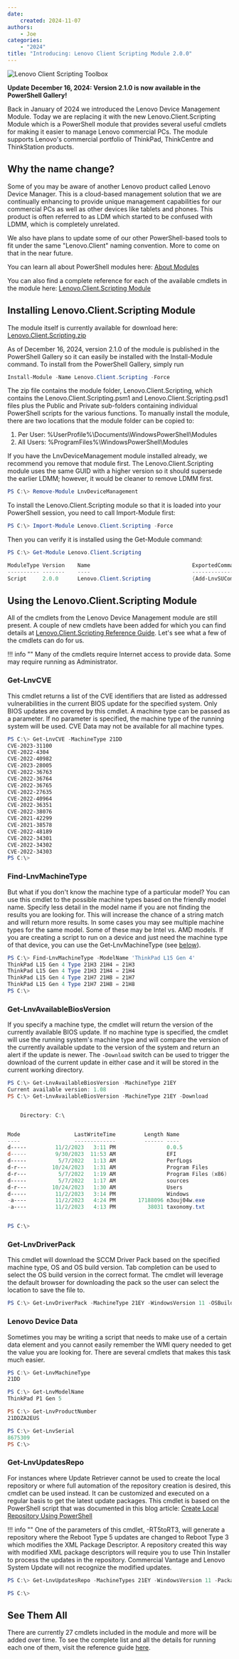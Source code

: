 ```yaml
---
date:
    created: 2024-11-07
authors:
    - Joe
categories:
    - "2024"
title: "Introducing: Lenovo Client Scripting Module 2.0.0"
---
```


![Lenovo Client Scripting Toolbox](https://cdrt.github.io/mk_blog/img\2024\intro_lcsm\toolbox.png)

**Update December 16, 2024: Version 2.1.0 is now available in the PowerShell Gallery!**

Back in January of 2024 we introduced the Lenovo Device Management Module. Today we are replacing it with the new Lenovo.Client.Scripting Module which is a PowerShell module that provides several useful cmdlets for making it easier to manage Lenovo commercial PCs. The module supports Lenovo's commercial portfolio of ThinkPad, ThinkCentre and ThinkStation products.
<!-- more -->

## Why the name change?

Some of you may be aware of another Lenovo product called Lenovo Device Manager.  This is a cloud-based management solution that we are continually enhancing to provide unique management capabilities for our commercial PCs as well as other devices like tablets and phones. This product is often referred to as LDM which started to be confused with LDMM, which is completely unrelated.

We also have plans to update some of our other PowerShell-based tools to fit under the same "Lenovo.Client" naming convention. More to come on that in the near future.

You can learn all about PowerShell modules here: [About Modules](https://learn.microsoft.com/en-us/powershell/module/microsoft.powershell.core/about/about_modules?view=powershell-7.3)

You can also find a complete reference for each of the available cmdlets in the module here:  [Lenovo.Client.Scripting Module](https://docs.lenovocdrt.com/guides/lcsm/lcsm_top)

## Installing Lenovo.Client.Scripting Module

The module itself is currently available for download here: [Lenovo.Client.Scripting.zip](https://download.lenovo.com/cdrt/tools/lenovo.client.scripting.zip)

As of December 16, 2024, version 2.1.0 of the module is published in the PowerShell Gallery so it can easily be installed with the Install-Module command. To install from the PowerShell Gallery, simply run

``` PowerShell
Install-Module -Name Lenovo.Client.Scripting -Force
```

The zip file contains the module folder, Lenovo.Client.Scripting, which contains the Lenovo.Client.Scripting.psm1 and Lenovo.Client.Scripting.psd1 files plus the Public and Private sub-folders containing individual PowerShell scripts for the various functions. To manually install the module, there are two locations that the module folder can be copied to:

1. Per User: %UserProfile%\Documents\WindowsPowerShell\Modules
1. All Users: %ProgramFiles%\WindowsPowerShell\Modules

If you have the LnvDeviceManagement module installed already, we recommend you remove that module first.  The Lenovo.Client.Scripting module uses the same GUID with a higher version so it should supersede the earlier LDMM; however, it would be cleaner to remove LDMM first.

``` PowerShell
PS C:\> Remove-Module LnvDeviceManagement
```

To install the Lenovo.Client.Scripting module so that it is loaded into your PowerShell session, you need to call Import-Module first:

``` PowerShell
PS C:\> Import-Module Lenovo.Client.Scripting -Force
```

Then you can verify it is installed using the Get-Module command:

``` PowerShell
PS C:\> Get-Module Lenovo.Client.Scripting

ModuleType Version    Name                                ExportedCommands
---------- -------    ----                                ----------------
Script     2.0.0      Lenovo.Client.Scripting             {Add-LnvSUCommandLine, Add-LnvSULogging, Export-LnvUpdateR...

```

## Using the Lenovo.Client.Scripting Module

All of the cmdlets from the Lenovo Device Management module are still present. A couple of new cmdlets have been added for which you can find details at [Lenovo.Client.Scripting Reference Guide](https://docs.lenovocdrt.com/guides/lcsm/lcsm_top). Let's see what a few of the cmdlets can do for us.

!!! info ""
    Many of the cmdlets require Internet access to provide data. Some may require running as Administrator.

### Get-LnvCVE

This cmdlet returns a list of the CVE identifiers that are listed as addressed vulnerabilities in the current BIOS update for the specified system. Only BIOS updates are covered by this cmdlet. A machine type can be passed as a parameter.  If no parameter is specified, the machine type of the running system will be used. CVE Data may not be available for all machine types.

``` PowerShell
PS C:\> Get-LnvCVE -MachineType 21DD
CVE-2023-31100
CVE-2022-4304
CVE-2022-40982
CVE-2023-28005
CVE-2022-36763
CVE-2022-36764
CVE-2022-36765
CVE-2022-27635
CVE-2022-40964
CVE-2022-36351
CVE-2022-38076
CVE-2021-42299
CVE-2021-38578
CVE-2022-48189
CVE-2022-34301
CVE-2022-34302
CVE-2022-34303
PS C:\>
```

### Find-LnvMachineType

But what if you don't know the machine type of a particular model? You can use this cmdlet to the possible machine types based on the friendly model name. Specify less detail in the model name if you are not finding the results you are looking for. This will increase the chance of a string match and will return more results. In some cases you may see multiple machine types for the same model. Some of these may be Intel vs. AMD models. If you are creating a script to run on a device and just need the machine type of that device, you can use the Get-LnvMachineType  (see [below](#lenovo-device-data)).

``` PowerShell
PS C:\> Find-LnvMachineType -ModelName 'ThinkPad L15 Gen 4'
ThinkPad L15 Gen 4 Type 21H3 21H4 = 21H3
ThinkPad L15 Gen 4 Type 21H3 21H4 = 21H4
ThinkPad L15 Gen 4 Type 21H7 21H8 = 21H7
ThinkPad L15 Gen 4 Type 21H7 21H8 = 21H8
PS C:\>
```

### Get-LnvAvailableBiosVersion

If you specify a machine type, the cmdlet will return the version of the  currently available BIOS update. If no machine type is specified, the cmdlet will use the running system's machine type and will compare the version of the currently available update to the version of the system and return an alert if the update is newer. The ```-Download``` switch can be used to trigger the download of the current update in either case and it will be stored in the current working directory.

``` PowerShell
PS C:\> Get-LnvAvailableBiosVersion -MachineType 21EY
Current available version: 1.08
PS C:\> Get-LnvAvailableBiosVersion -MachineType 21EY -Download                                                                               Current available version: 1.08                                                                                                               PS C:\> ls


    Directory: C:\


Mode                 LastWriteTime         Length Name
----                 -------------         ------ ----
d-----         11/2/2023   3:11 PM                0.0.5
d-----         9/30/2023  11:53 AM                EFI
d-----          5/7/2022   1:13 AM                PerfLogs
d-r---        10/24/2023   1:31 AM                Program Files
d-r---          5/7/2022   1:19 AM                Program Files (x86)
d-----          5/7/2022   1:17 AM                sources
d-r---        10/24/2023   1:30 AM                Users
d-----         11/2/2023   3:14 PM                Windows
-a----         11/2/2023   4:24 PM       17188096 n3ouj04w.exe
-a----         11/2/2023   4:13 PM          38031 taxonomy.txt


PS C:\>
```

### Get-LnvDriverPack

This cmdlet will download the SCCM Driver Pack based on the specified machine type, OS and OS build version. Tab completion can be used to select the OS build version in the correct format. The cmdlet will leverage the default browser for downloading the pack so the user can select the location to save the file to.

``` PowerShell
PS C:\> Get-LnvDriverPack -MachineType 21EY -WindowsVersion 11 -OSBuildVersion 22H2
```

### Lenovo Device Data

Sometimes you may be writing a script that needs to make use of a certain data element and you cannot easily remember the WMI query needed to get the value you are looking for.  There are several cmdlets that makes this task much easier.

``` PowerShell
PS C:\> Get-LnvMachineType
21DD

PS C:\> Get-LnvModelName
ThinkPad P1 Gen 5

PS C:\> Get-LnvProductNumber
21DDZA2EUS

PS C:\> Get-LnvSerial
8675309
PS C:\>
```

### Get-LnvUpdatesRepo

For instances where Update Retriever cannot be used to create the local repository or where full automation of the repository creation is desired, this cmdlet can be used instead. It can be customized and executed on a regular basis to get the latest update packages. This cmdlet is based on the PowerShell script that was documented in this blog article: [Create Local Repository Using PowerShell](https://blog.lenovocdrt.com/creating-local-repository-using-powershell)

!!! info ""
    One of the parameters of this cmdlet, -RT5toRT3, will generate a repository where the Reboot Type 5 updates are changed to Reboot Type 3 which modifies the XML Package Descriptor. A repository created this way with modified XML package descriptors will require you to use Thin Installer to process the updates in the repository. Commercial Vantage and Lenovo System Update will not recognize the modified updates.

``` PowerShell
PS C:\> Get-LnvUpdatesRepo -MachineTypes 21EY -WindowsVersion 11 -PackageTypes 3 -RebootTypes 5 -RepositoryPath c:\21EY

PS C:\>
```

## See Them All

There are currently 27 cmdlets included in the module and more will be added over time. To see the complete list and all the details for running each one of them, visit the reference guide [here](https://docs.lenovocdrt.com/guides/lcsm/lcsm_top).
